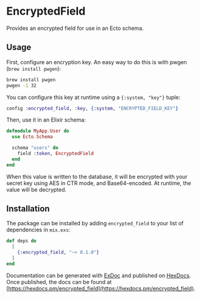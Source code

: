 # EncryptedField

Provides an encrypted field for use in an Ecto schema.

## Usage

First, configure an encryption key. An easy way to do this is with pwgen
(`brew install pwgen`):

```sh
brew install pwgen
pwgen -1 32
```

You can configure this key at runtime using a `{:system, "key"}` tuple:

```elixir
config :encrypted_field, :key, {:system, "ENCRYPTED_FIELD_KEY"}
```

Then, use it in an Elixir schema:

```elixir
defmodule MyApp.User do
  use Ecto.Schema

  schema "users" do
    field :token, EncryptedField
  end
end
```

When this value is written to the database, it will be encrypted with your
secret key using AES in CTR mode, and Base64-encoded. At runtime, the value will
be decrypted.

## Installation

The package can be installed by adding `encrypted_field` to your list of
dependencies in `mix.exs`:

```elixir
def deps do
  [
    {:encrypted_field, "~> 0.1.0"}
  ]
end
```

Documentation can be generated with [ExDoc](https://github.com/elixir-lang/ex_doc)
and published on [HexDocs](https://hexdocs.pm). Once published, the docs can
be found at [https://hexdocs.pm/encrypted_field](https://hexdocs.pm/encrypted_field).
